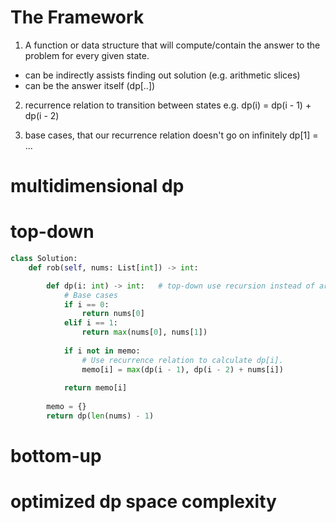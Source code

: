 # The Framework
1. A function or data structure that will compute/contain the answer to the problem for every given state.

- can be indirectly assists finding out solution (e.g. arithmetic slices)
- can be the answer itself (dp[..])

2. recurrence relation to transition between states
e.g. dp(i) = dp(i - 1) + dp(i - 2)

3. base cases,  that our recurrence relation doesn't go on infinitely
dp[1] = ...


# multidimensional dp


# top-down
```python
class Solution:
    def rob(self, nums: List[int]) -> int:

        def dp(i: int) -> int:   # top-down use recursion instead of array
            # Base cases
            if i == 0:
                return nums[0]
            elif i == 1:
                return max(nums[0], nums[1])
            
            if i not in memo:
                # Use recurrence relation to calculate dp[i].
                memo[i] = max(dp(i - 1), dp(i - 2) + nums[i])
            
            return memo[i]
        
        memo = {}
        return dp(len(nums) - 1)
```

# bottom-up


# optimized dp space complexity
